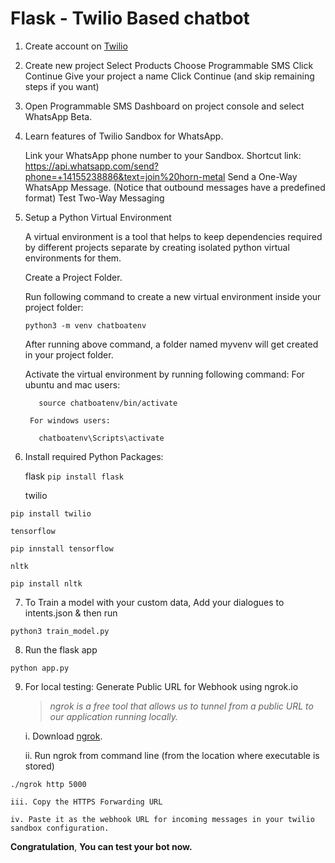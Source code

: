 # Flask - Twilio Based chatbot
1. Create account on [Twilio](https://www.twilio.com/try-twilio)
2. Create new project
    Select Products
    Choose Programmable SMS
    Click Continue
    Give your project a name
    Click Continue (and skip remaining steps if you want)

3. Open Programmable SMS Dashboard on project console and select WhatsApp Beta.
4. Learn features of Twilio Sandbox for WhatsApp.

    Link your WhatsApp phone number to your Sandbox.
    Shortcut link: https://api.whatsapp.com/send?phone=+14155238886&text=join%20horn-metal
    Send a One-Way WhatsApp Message. (Notice that outbound messages have a predefined format)
    Test Two-Way Messaging

5. Setup a Python Virtual Environment

    A virtual environment is a tool that helps to keep dependencies required by different projects separate by creating isolated python virtual environments for them.

    Create a Project Folder.

    Run following command to create a new virtual environment inside your project folder:
    
    ```python3 -m venv chatboatenv```
    
    After running above command, a folder named myvenv will get created in your project folder.

    Activate the virtual environment by running following command:
        For ubuntu and mac users:

          source chatboatenv/bin/activate

        For windows users:

          chatboatenv\Scripts\activate

6. Install required Python Packages:

    flask
```pip install flask```
    
    twilio

```pip install twilio```
    
    tensorflow

```pip innstall tensorflow```

    nltk
```pip install nltk```

7. To Train a model with your custom data, Add your dialogues to intents.json & then run

```python3 train_model.py```

8. Run the flask app

```python app.py```


9. For local testing: Generate Public URL for Webhook using ngrok.io

    >*ngrok is a free tool that allows us to tunnel from a public URL to our application running locally.*

    i. Download [ngrok](https://ngrok.com/download).

    ii. Run ngrok from command line (from the location where executable is stored)

```./ngrok http 5000```

    iii. Copy the HTTPS Forwarding URL

    iv. Paste it as the webhook URL for incoming messages in your twilio sandbox configuration. 

**Congratulation**, **You can test your bot now.**
